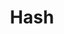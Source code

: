 ---
title: Hash
tags: ["hash", "tag", "label", "symbol", "identifier"]
icon: hash
svg: '<svg xmlns="http://www.w3.org/2000/svg" width="24" height="24" fill="none" viewBox="0 0 24 24" stroke-width="1.5" stroke-linecap="round" stroke-linejoin="round" stroke="currentColor"><path d="m9.946 4.5-2.693 15m9.255-15-2.693 15m6.213-10.781H3.972m16.056 6.562H3.972"/></svg>'
---